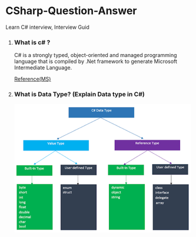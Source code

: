 # CSharp-Question-Answer
Learn C# interview, Interview Guid

1) ### What is c# ?
    C# is a strongly typed, object-oriented and managed programming language that is compiled by .Net framework to generate Microsoft Intermediate Language.
    
    [Reference(MS)](https://learn.microsoft.com/en-us/dotnet/csharp/tour-of-csharp/)
    
    
 2) ### What is Data Type? (Explain Data type in C#)

     ![Screenshot](CsharpDataType.png)
